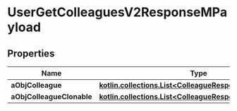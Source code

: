 
# UserGetColleaguesV2ResponseMPayload

## Properties
| Name | Type | Description | Notes |
| ------------ | ------------- | ------------- | ------------- |
| **aObjColleague** | [**kotlin.collections.List&lt;ColleagueResponseCompoundV2&gt;**](ColleagueResponseCompoundV2.md) |  |  |
| **aObjColleagueClonable** | [**kotlin.collections.List&lt;ColleagueResponseCompoundV2&gt;**](ColleagueResponseCompoundV2.md) |  |  |



